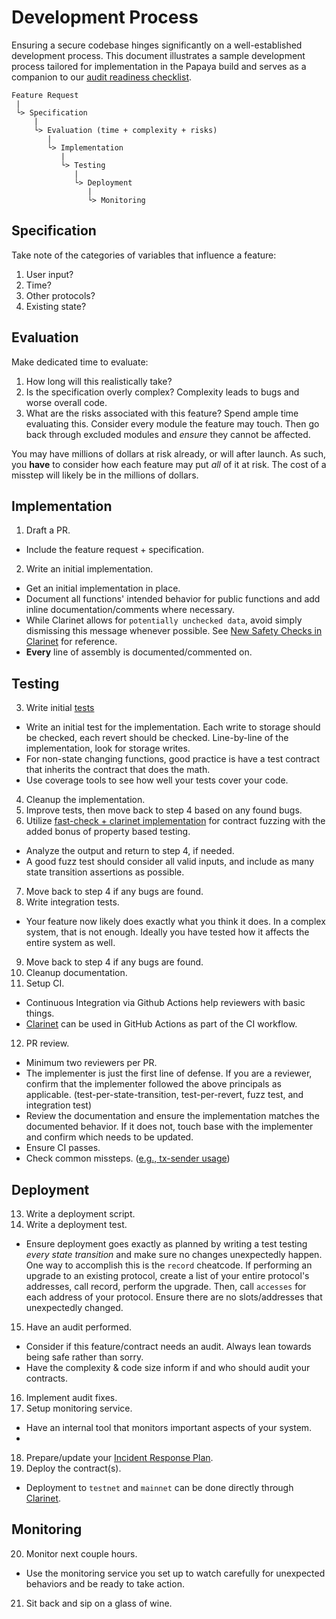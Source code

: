 # Development Process
Ensuring a secure codebase hinges significantly on a well-established development process. This document illustrates a sample development process tailored for implementation in the Papaya build and serves as a companion to our [audit readiness checklist](audit-readiness-checklist.md).

```
Feature Request
 |
 └> Specification
     |
     └> Evaluation (time + complexity + risks)
        |
        └> Implementation
           |
           └> Testing
              |
              └> Deployment
                 |
                 └> Monitoring
```

## Specification
Take note of the categories of variables that influence a feature:
1. User input?
2. Time?
3. Other protocols?
4. Existing state?

## Evaluation
Make dedicated time to evaluate:
1. How long will this realistically take?
2. Is the specification overly complex? Complexity leads to bugs and worse overall code.
3. What are the risks associated with this feature? Spend ample time evaluating this. Consider every module the feature may touch. Then go back through excluded modules and *ensure* they cannot be affected.

You may have millions of dollars at risk already, or will after launch. As such, you **have** to consider how each feature may put *all* of it at risk. The cost of a misstep will likely be in the millions of dollars.

## Implementation
1. Draft a PR.
  - Include the feature request + specification.
2. Write an initial implementation.
  - Get an initial implementation in place.
  - Document all functions' intended behavior for public functions and add inline documentation/comments where necessary.
  - While Clarinet allows for `potentially unchecked data`, avoid simply dismissing this message whenever possible. See [New Safety Checks in Clarinet](https://www.hiro.so/blog/new-safety-checks-in-clarinet) for reference.
  - **Every** line of assembly is documented/commented on.

## Testing
3. Write initial [tests](https://github.com/papaya-dao/reed)
  - Write an initial test for the implementation. Each write to storage should be checked, each revert should be checked. Line-by-line of the implementation, look for storage writes.
  - For non-state changing functions, good practice is have a test contract that inherits the contract that does the math.
  - Use coverage tools to see how well your tests cover your code.
4. Cleanup the implementation.
5. Improve tests, then move back to step 4 based on any found bugs.
6. Utilize [fast-check + clarinet implementation](https://github.com/stacks-network/sbtc/pull/152) for contract fuzzing with the added bonus of property based testing.
  - Analyze the output and return to step 4, if needed.
  - A good fuzz test should consider all valid inputs, and include as many state transition assertions as possible.
7. Move back to step 4 if any bugs are found.
8. Write integration tests.
  - Your feature now likely does exactly what you think it does. In a complex system, that is not enough. Ideally you have tested how it affects the entire system as well.
9. Move back to step 4 if any bugs are found.
10. Cleanup documentation.
11. Setup CI.
  - Continuous Integration via Github Actions help reviewers with basic things.
  - [Clarinet](https://github.com/hirosystems/clarinet#use-clarinet-in-your-ci-workflow-as-a-github-action) can be used in GitHub Actions as part of the CI workflow. 
12. PR review.
  - Minimum two reviewers per PR.
  - The implementer is just the first line of defense. If you are a reviewer, confirm that the implementer followed the above principals as applicable. (test-per-state-transition, test-per-revert, fuzz test, and integration test)
  - Review the documentation and ensure the implementation matches the documented behavior. If it does not, touch base with the implementer and confirm which needs to be updated.
  - Ensure CI passes.
  - Check common missteps. ([e.g., tx-sender usage](https://www.coinfabrik.com/blog/tx-sender-in-clarity-smart-contracts/))


## Deployment
13. Write a deployment script.
14. Write a deployment test.
  - Ensure deployment goes exactly as planned by writing a test testing *every state transition* and make sure no changes unexpectedly happen. One way to accomplish this is the `record` cheatcode. If performing an upgrade to an existing protocol, create a list of your entire protocol's addresses, call record, perform the upgrade. Then, call `accesses` for each address of your protocol. Ensure there are no slots/addresses that unexpectedly changed.
15. Have an audit performed.
  - Consider if this feature/contract needs an audit. Always lean towards being safe rather than sorry.
  - Have the complexity & code size inform if and who should audit your contracts.
16. Implement audit fixes.
17. Setup monitoring service.
  - Have an internal tool that monitors important aspects of your system.
  - 
18. Prepare/update your [Incident Response Plan](incident-response-plan-template.md).
19. Deploy the contract(s).
  - Deployment to `testnet` and `mainnet` can be done directly through [Clarinet](https://docs.hiro.so/clarinet/how-to-guides/how-to-deploy-contracts).

## Monitoring
20. Monitor next couple hours.
  - Use the monitoring service you set up to watch carefully for unexpected behaviors and be ready to take action.
21. Sit back and sip on a glass of wine.